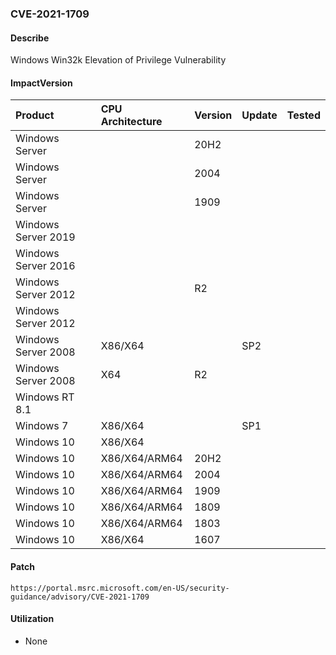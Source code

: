 ###  CVE-2021-1709

#### Describe

Windows Win32k Elevation of Privilege Vulnerability

#### ImpactVersion

| Product             | CPU Architecture | Version | Update | Tested |
| :------------------ | :--------------- | ------- | ------ | ------ |
| Windows Server      |                  | 20H2    |        |        |
| Windows Server      |                  | 2004    |        |        |
| Windows Server      |                  | 1909    |        |        |
| Windows Server 2019 |                  |         |        |        |
| Windows Server 2016 |                  |         |        |        |
| Windows Server 2012 |                  | R2      |        |        |
| Windows Server 2012 |                  |         |        |        |
| Windows Server 2008 | X86/X64          |         | SP2    |        |
| Windows Server 2008 | X64              | R2      |        |        |
| Windows RT 8.1      |                  |         |        |        |
| Windows 7           | X86/X64          |         | SP1    |        |
| Windows 10          | X86/X64          |         |        |        |
| Windows 10          | X86/X64/ARM64    | 20H2    |        |        |
| Windows 10          | X86/X64/ARM64    | 2004    |        |        |
| Windows 10          | X86/X64/ARM64    | 1909    |        |        |
| Windows 10          | X86/X64/ARM64    | 1809    |        |        |
| Windows 10          | X86/X64/ARM64    | 1803    |        |        |
| Windows 10          | X86/X64          | 1607    |        |        |

#### Patch

```
https://portal.msrc.microsoft.com/en-US/security-guidance/advisory/CVE-2021-1709
```

#### Utilization

- None



